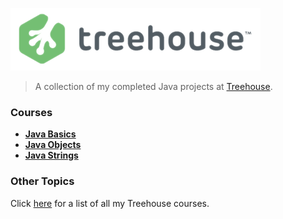 ![Treehouse](treehouse.png)

> A collection of my completed Java projects at [Treehouse](https://teamtreehouse.com).

### Courses
 - **[Java Basics](https://github.com/adamelliotfields/treehouse-java/tree/master/java-basics)**
 - **[Java Objects](https://github.com/adamelliotfields/treehouse-java/tree/master/java-objects)**
 - **[Java Strings](https://github.com/adamelliotfields/treehouse-java/tree/master/java-strings)**

### Other Topics
Click [here](https://github.com/adamelliotfields/treehouse/blob/master/README.md) for a list of all my Treehouse courses.
